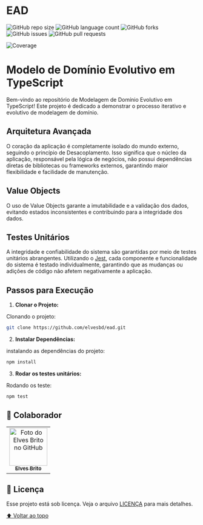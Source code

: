 # EAD

![GitHub repo size](https://img.shields.io/github/repo-size/elvesbd/ead?style=for-the-badge)
![GitHub language count](https://img.shields.io/github/languages/count/elvesbd/ead?style=for-the-badge)
![GitHub forks](https://img.shields.io/github/forks/elvesbd/ead?style=for-the-badge)
![GitHub issues](https://img.shields.io/github/issues-raw/elvesbd/ead?style=for-the-badge)
![GitHub pull requests](https://img.shields.io/github/issues-pr/elvesbd/ead?style=for-the-badge)

![Coverage](https://i.imgur.com/ccKUKPR.png)

# Modelo de Domínio Evolutivo em TypeScript

Bem-vindo ao repositório de Modelagem de Domínio Evolutivo em TypeScript! Este projeto é dedicado a demonstrar o processo iterativo e evolutivo de modelagem de domínio.

## Arquitetura Avançada

O coração da aplicação é completamente isolado do mundo externo, seguindo o princípio de Desacoplamento. Isso significa que o núcleo da aplicação, responsável pela lógica de negócios, não possui dependências diretas de bibliotecas ou frameworks externos, garantindo maior flexibilidade e facilidade de manutenção.

## Value Objects

O uso de Value Objects garante a imutabilidade e a validação dos dados, evitando estados inconsistentes e contribuindo para a integridade dos dados.

## Testes Unitários

A integridade e confiabilidade do sistema são garantidas por meio de testes unitários abrangentes. Utilizando o [Jest](https://jestjs.io/), cada componente e funcionalidade do sistema é testado individualmente, garantindo que as mudanças ou adições de código não afetem negativamente a aplicação.

## Passos para Execução

1. **Clonar o Projeto:**

Clonando o projeto:

```bash
git clone https://github.com/elvesbd/ead.git
```

2. **Instalar Dependências:**

instalando as dependências do projeto:

```bash
npm install
```

3. **Rodar os testes unitários:**

Rodando os teste:

```bash
npm test
```

## 🤝 Colaborador

<table>
  <tr>
    <td align="center">
      <a href="#">
        <img src="https://github.com/elvesbd.png" width="100px;" alt="Foto do Elves Brito no GitHub"/><br>
        <sub>
          <b>Elves Brito</b>
        </sub>
      </a>
    </td>
  </tr>
</table>

## 📝 Licença

Esse projeto está sob licença. Veja o arquivo [LICENÇA](LICENSE.md) para mais detalhes.

[⬆ Voltar ao topo](#EAD)<br>
